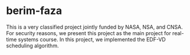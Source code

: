# berim-faza
This is a very classified project jointly funded by NASA, NSA, and CNSA. For security reasons, we present this project as the main project for real-time systems course. In this project, we implemented the EDF-VD scheduling algorithm. 
